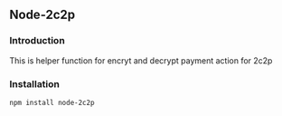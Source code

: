 ## Node-2c2p

### Introduction
This is helper function for encryt and decrypt payment action for 2c2p

### Installation
```
npm install node-2c2p
```

